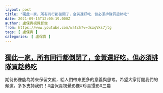 ```yaml
---
layout: post
title: "獨此一家，所有同行都倒閉了，金黃還好吃，但必須排隊買趁熱吃"
date: 2021-09-15T12:00:19.000Z
author: 盧保貴視覺影像
from: https://www.youtube.com/watch?v=dsxqVks7jtg
tags: [ 盧保貴 ]
categories: [ 盧保貴 ]
---
```

<!--1631707219000-->
[獨此一家，所有同行都倒閉了，金黃還好吃，但必須排隊買趁熱吃](https://www.youtube.com/watch?v=dsxqVks7jtg)
------

<div>
期待影像能為將來保留文獻，給人們帶來更多的意義與思考。希望大家訂閱我們的頻道，多多支持我們！#盧保貴視覺影像#珍貴攝影#三農
</div>
